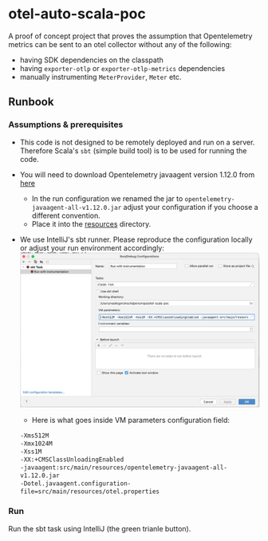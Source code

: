 # otel-auto-scala-poc

A proof of concept project that proves the assumption that Opentelemetry metrics
can be sent to an otel collector without any of the following:
- having SDK dependencies on the classpath
- having `exporter-otlp` or `exporter-otlp-metrics` dependencies
- manually instrumenting `MeterProvider`, `Meter` etc.

## Runbook

### Assumptions & prerequisites

- This code is not designed to be remotely deployed and run on a server. Therefore Scala's `sbt`
(simple build tool) is to be used for running the code.
- You will need to download Opentelemetry javaagent version 1.12.0 from [here](https://github.com/open-telemetry/opentelemetry-java-instrumentation/releases/tag/v1.12.0) 
  - In the run configuration we renamed the jar to `opentelemetry-javaagent-all-v1.12.0.jar`
  adjust your configuration if you choose a different convention.
  - Place it into the [resources](src/main/resources) directory.
- We use IntelliJ's sbt runner. Please reproduce the configuration locally
or adjust your run environment accordingly:
![sbt configuration](src/main/resources/images/run-with-instrumentation-configuration.png)
  - Here is what goes inside VM parameters configuration field:
  
  ```shell
  -Xms512M
  -Xmx1024M
  -Xss1M
  -XX:+CMSClassUnloadingEnabled
  -javaagent:src/main/resources/opentelemetry-javaagent-all-v1.12.0.jar
  -Dotel.javaagent.configuration-file=src/main/resources/otel.properties
   ```
  
### Run

Run the sbt task using IntelliJ (the green trianle button).
  
